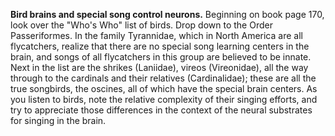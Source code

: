 **Bird brains and special song control neurons.** Beginning on book page
170, look over the "Who's Who" list of birds. Drop down to the Order
Passeriformes. In the family Tyrannidae, which in North America are all
flycatchers, realize that there are no special song learning centers in
the brain, and songs of all flycatchers in this group are believed to be
innate. Next in the list are the shrikes (Laniidae), vireos
(Vireonidae), all the way through to the cardinals and their relatives
(Cardinalidae); these are all the true songbirds, the oscines, all of
which have the special brain centers. As you listen to birds, note the
relative complexity of their singing efforts, and try to appreciate
those differences in the context of the neural substrates for singing in
the brain.
